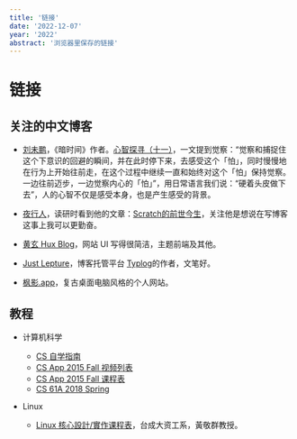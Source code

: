 ```yaml
---
title: '链接'
date: '2022-12-07'
year: '2022'
abstract: '浏览器里保存的链接'
---
```


# 链接

## 关注的中文博客

- [刘未鹏](http://mindhacks.cn/)，《暗时间》作者。[心智探寻（十一）](http://mindhacks.cn/2017/10/17/through-the-maze-11/)，一文提到觉察：“觉察和捕捉住这个下意识的回避的瞬间，并在此时停下来，去感受这个「怕」，同时慢慢地在行为上开始往前走，在这个过程中继续一直和始终对这个「怕」保持觉察。一边往前迈步，一边觉察内心的「怕」”，用日常语言我们说：“硬着头皮做下去”，人的心智不仅是感受本身，也是产生感受的背景。

- [夜行人](http://wwj718.github.io/)，读研时看到他的文章：[Scratch的前世今生](http://wwj718.github.io/post/%E5%B0%91%E5%84%BF%E7%BC%96%E7%A8%8B/scratch/)，关注他是想说在写博客这事上我可以更勤奋。

- [黄玄 Hux Blog](https://huangxuan.me/)，网站 UI 写得很简洁，主题前端及其他。

- [Just Lepture](https://lepture.com/)，博客托管平台 [Typlog](https://typlog.com/)的作者，文笔好。

- [枫影.app](https://justinyan.app/)，复古桌面电脑风格的个人网站。

## 教程

- 计算机科学
  - [CS 自学指南](https://teachyourselfcs.com/)
  - [CS App 2015 Fall 视频列表](https://scs.hosted.panopto.com/Panopto/Pages/Sessions/List.aspx#maxResults=250&folderID=%22b96d90ae-9871-4fae-91e2-b1627b43e25e%22&folderQuery=%22Computer%20System%22)
  - [CS App 2015 Fall 课程表](https://www.cs.cmu.edu/afs/cs/academic/class/15213-f15/www/schedule.html)
  - [CS 61A 2018 Spring](https://inst.eecs.berkeley.edu/~cs61a/sp18/)

- Linux
  - [Linux 核心設計/實作课程表](http://wiki.csie.ncku.edu.tw/linux/schedule)，台成大资工系，黃敬群教授。